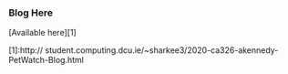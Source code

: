 ### Blog Here

[Available here][1]



[1]:http:// student.computing.dcu.ie/~sharkee3/2020-ca326-akennedy-PetWatch-Blog.html
